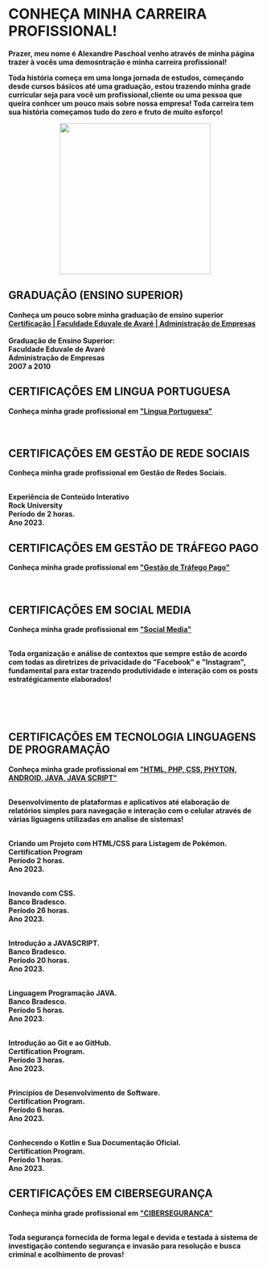 <!Doctype html>
<html lang="pt-br">
<meta charset="UTF-8">
<meta http-equiv="X-UA-Compatible" content="IE=edge">
<html>
  
<h1>CONHEÇA MINHA CARREIRA PROFISSIONAL!</h1>
<T></T>
<b> Prazer, meu nome é Alexandre Paschoal venho através de minha página trazer à vocês uma demosntração e minha carreira profissional!<b>
<p></p>
    
<b>Toda história começa em uma longa jornada de estudos, começando desde cursos básicos até uma graduação, estou trazendo minha grade curricular seja para você um profissional,cliente ou uma pessoa que queira conhcer um pouco mais sobre nossa empresa!</b>
<b>Toda carreira tem sua história começamos tudo do zero e fruto de muito esforço!</b>

<p><p>  
<p align="center">
<ls><img src="https://github.com/paschoalavare/gradeprofissional/assets/101903228/f5771373-7a70-4a89-9457-2bb76bd2fbb9" width="300" /></ls>
</p>

<h2>GRADUAÇÃO (ENSINO SUPERIOR)</h2>
<text>Conheça um pouco sobre minha graduação de ensino superior</tex>
<a href="https://www.imperiodopiso.com.br">Certificação | Faculdade Eduvale de Avaré | Administração de Empresas</a>
<T>

<br>
<br>Graduação de Ensino Superior:</br>
<b>Faculdade Eduvale de Avaré</br>
<b>Administração de Empresas</br>
2007 a 2010</br>

<h2>CERTIFICAÇÕES EM LINGUA PORTUGUESA</h2>
<text>Conheça minha grade profissional em</tex>
<a href="https://www.imperiodopiso.com.br">"Lingua Portuguesa"</a>
<T>
<br>
<br>
<br>

<h2>CERTIFICAÇÕES EM GESTÃO DE REDE SOCIAIS</h2>
<text>Conheça minha grade profissional em Gestão de Redes Sociais.</tex>
<T>

<br>Experiência de Conteúdo Interativo</br>
<b>Rock University</br>
<b>Período de 2 horas.</br>
Ano 2023.</br>
  
<h2>CERTIFICAÇÕES EM GESTÃO DE TRÁFEGO PAGO</h2>
<text>Conheça minha grade profissional em</tex>
<a href="https://www.imperiodopiso.com.br">"Gestão de Tráfego Pago"</a>
<T>
<br>
<br>
<br>

<h2>CERTIFICAÇÕES EM SOCIAL MEDIA</h2>
<text>Conheça minha grade profissional em</tex>
<a href="https://www.imperiodopiso.com.br">"Social Media"</a>

<br> Toda organização e análise de contextos que sempre estão de acordo com todas as diretrizes de privacidade do "Facebook" e "Instagram", fundamental para estar trazendo produtividade e interação com os posts estratégicamente elaborados! 
<T>
<br>
  
<T>
<br>
<br>
<br>

  
<h2>CERTIFICAÇÕES EM TECNOLOGIA LINGUAGENS DE PROGRAMAÇÃO</h2>
<text>Conheça minha grade profissional em</tex>
<a href="https://www.imperiodopiso.com.br">"HTML, PHP, CSS, PHYTON, ANDROID, JAVA, JAVA SCRIPT"</a>

<br> Desenvolvimento de plataformas e aplicativos até elaboração de relatórios simples para navegação e interação com o celular através de várias liguagens utilizadas em analise de sistemas!</br>
<T>

<br>Criando um Projeto com HTML/CSS para Listagem de Pokémon.</br>
<b>Certification Program</br>
<b>Período 2 horas.</br>
Ano 2023.</br>

<br>Inovando com CSS.</br>
<b>Banco Bradesco.</br>
<b>Período 26 horas.</br>
Ano 2023.</br>

<br>Introdução a JAVASCRIPT.</br>
<b>Banco Bradesco.</br>
<b>Período 20 horas.</br>
Ano 2023.</br>

<br>Linguagem Programação JAVA.</br>
<b>Banco Bradesco.</br>
<b>Período 5 horas.</br>
Ano 2023.</br>

<br>Introdução ao Git e ao GitHub.</br>
<b>Certification Program.</br>
<b>Período 3 horas.</br>
Ano 2023.</br>

<br>Princípios de Desenvolvimento de Software.</br>
<b>Certification Program.</br>
<b>Período 6 horas.</br>
Ano 2023.</br>

<br>Conhecendo o Kotlin e Sua Documentação Oficial.</br>
<b>Certification Program.</br>
<b>Período 1 horas.</br>
Ano 2023.</br>

<h2>CERTIFICAÇÕES EM CIBERSEGURANÇA</h2>
<text>Conheça minha grade profissional em</tex>
<a href="https://www.imperiodopiso.com.br">"CIBERSEGURANÇA"</a>

<br> Toda segurança fornecida de forma legal e devida e testada à sistema de investigação contendo segurança e invasão para resolução e busca criminal e acolhimento de provas!</br>

<T>
<br>
<br>
<br>



</html>

